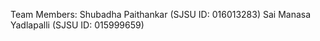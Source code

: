 Team Members:
Shubadha Paithankar   (SJSU ID: 016013283)
Sai Manasa Yadlapalli (SJSU ID: 015999659)

